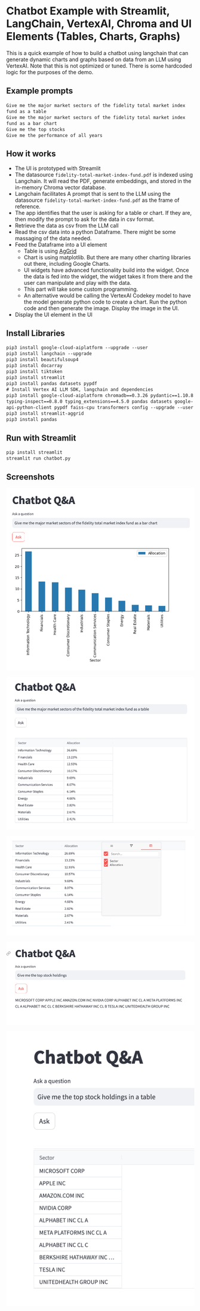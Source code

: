 
# Chatbot Example with Streamlit, LangChain, VertexAI, Chroma and UI Elements (Tables, Charts, Graphs)

This is a quick example of how to build a chatbot using langchain that can generate dynamic charts and graphs based on data from an LLM using VertexAI.  Note that this is not optimized or tuned.  There is some hardcoded logic for the purposes of the demo.

## Example prompts

```
Give me the major market sectors of the fidelity total market index fund as a table
Give me the major market sectors of the fidelity total market index fund as a bar chart
Give me the top stocks
Give me the performance of all years
```

## How it works

 * The UI is prototyped with Streamlit
 * The datasource `fidelity-total-market-index-fund.pdf` is indexed using Langchain.  It will read the PDF, generate embeddings, and stored in the in-memory Chroma vector database. 
 * Langchain facilitates A prompt that is sent to the LLM using the datasource `fidelity-total-market-index-fund.pdf` as the frame of reference.  
 * The app identifies that the user is asking for a table or chart.  If they are, then modify the prompt to ask for the data in csv format.  
 * Retrieve the data as csv from the LLM call
 * Read the csv data into a python Dataframe.  There might be some massaging of the data needed.  
 * Feed the Dataframe into a UI element 
   * Table is using [AgGrid](https://www.ag-grid.com/)
   * Chart is using matplotlib.  But there are many other charting libraries out there, including Google Charts.  
   * UI widgets have advanced functionality build into the widget.  Once the data is fed into the widget, the widget takes it from there and the user can manipulate and play with the data.
   * This part will take some custom programming.  
   * An alternative would be calling the VertexAI Codekey model to have the model generate python code to create a chart.  Run the python code and then generate the image.  Display the image in the UI.
 * Display the UI element in the UI 


## Install Libraries

```
pip3 install google-cloud-aiplatform --upgrade --user
pip3 install langchain --upgrade
pip3 install beautifulsoup4
pip3 install docarray
pip3 install tiktoken
pip3 install streamlit
pip3 install pandas datasets pypdf
# Install Vertex AI LLM SDK, langchain and dependencies
pip3 install google-cloud-aiplatform chromadb==0.3.26 pydantic==1.10.8 typing-inspect==0.8.0 typing_extensions==4.5.0 pandas datasets google-api-python-client pypdf faiss-cpu transformers config --upgrade --user
pip3 install streamlit-aggrid
pip3 install pandas
```

## Run with Streamlit

```
pip install streamlit
streamlit run chatbot.py
```

## Screenshots 

![Barchart](images/chatbot-barchart.png)

![Table](images/chatbot-table.png)

![Table with filter](images/chatbot-table-filter.png)

![Top stocks](images/chatbot-stocks.png)

![Top stocks in a table](images/chatbot-stocks-table.png)
